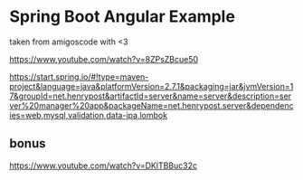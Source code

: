 # Spring Boot Angular Example

taken from amigoscode with <3

<https://www.youtube.com/watch?v=8ZPsZBcue50>

<https://start.spring.io/#!type=maven-project&language=java&platformVersion=2.7.1&packaging=jar&jvmVersion=17&groupId=net.henrypost&artifactId=server&name=server&description=server%20manager%20app&packageName=net.henrypost.server&dependencies=web,mysql,validation,data-jpa,lombok>


## bonus

<https://www.youtube.com/watch?v=DKlTBBuc32c>
